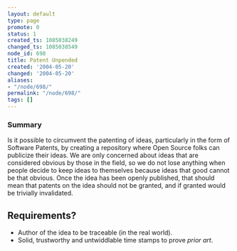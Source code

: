 ```yaml
---
layout: default
type: page
promote: 0
status: 1
created_ts: 1085038249
changed_ts: 1085038549
node_id: 698
title: Patent Unpended
created: '2004-05-20'
changed: '2004-05-20'
aliases:
- "/node/698/"
permalink: "/node/698/"
tags: []
---
```

### Summary
Is it possible to circumvent the patenting of ideas, particularly in the form of Software Patents, by creating a repository where Open Source folks can publicize their ideas.  We are only concerned about ideas that are considered obvious by those in the field, so we do not lose anything when people decide to keep ideas to themselves because ideas that good cannot be that obvious.  Once the idea has been openly published, that should mean that patents on the idea should not be granted, and if granted would be trivially invalidated.

## Requirements?
* Author of the idea to be traceable (in the real world).
* Solid, trustworthy and untwiddlable time stamps to prove _prior art_.
